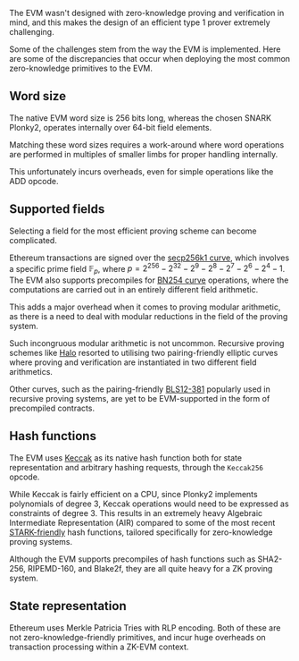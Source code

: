 The EVM wasn't designed with zero-knowledge proving and verification in mind, and this makes the design of an efficient type 1 prover extremely challenging.

Some of the challenges stem from the way the EVM is implemented. Here are some of the discrepancies that occur when deploying the most common zero-knowledge primitives to the EVM.
  
## Word size

The native EVM word size is 256 bits long, whereas the chosen SNARK Plonky2, operates internally over 64-bit field elements.

Matching these word sizes requires a work-around where word operations are performed in multiples of smaller limbs for proper handling internally.

This unfortunately incurs overheads, even for simple operations like the ADD opcode.
  
## Supported fields 

Selecting a field for the most efficient proving scheme can become complicated.

Ethereum transactions are signed over the [secp256k1 curve](https://secg.org/sec2-v2.pdf), which involves a specific prime field $\mathbb{F}_p$, where $p = 2^{256} - 2^{32} - 2^9 - 2^8 -2^7 - 2^6 - 2^4 - 1$. The EVM also supports precompiles for [BN254 curve](https://github.com/ethereum/EIPs/blob/master/EIPS/eip-197.md) operations, where the computations are carried out in an entirely different field arithmetic.

This adds a major overhead when it comes to proving modular arithmetic, as there is a need to deal with modular reductions in the field of the proving system.

Such incongruous modular arithmetic is not uncommon. Recursive proving schemes like [Halo](https://electriccoin.co/wp-content/uploads/2019/09/Halo.pdf) resorted to utilising two pairing-friendly elliptic curves where proving and verification are instantiated in two different field arithmetics.

Other curves, such as the pairing-friendly [BLS12-381](https://eips.ethereum.org/EIPS/eip-2537) popularly used in recursive proving systems, are yet to be EVM-supported in the form of precompiled contracts.
  
## Hash functions

The EVM uses [Keccak](https://keccak.team/keccak_specs_summary.html) as its native hash function both for state representation and arbitrary hashing requests, through the `Keccak256` opcode.

While Keccak is fairly efficient on a CPU, since Plonky2 implements polynomials of degree 3, Keccak operations would need to be expressed as constraints of degree 3. This results in an extremely heavy Algebraic Intermediate Representation (AIR) compared to some of the most recent [STARK-friendly](https://eprint.iacr.org/2020/948.pdf) hash functions, tailored specifically for zero-knowledge proving systems.

Although the EVM supports precompiles of hash functions such as SHA2-256, RIPEMD-160, and Blake2f, they are all quite heavy for a ZK proving system.
  
## State representation 

Ethereum uses Merkle Patricia Tries with RLP encoding. Both of these are not zero-knowledge-friendly primitives, and incur huge overheads on transaction processing within a ZK-EVM context.
  